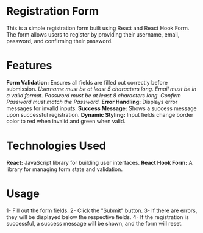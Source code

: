 # Registration Form
This is a simple registration form built using React and React Hook Form. The form allows users to register by providing their username, email, password, and confirming their password.

# Features
**Form Validation:** Ensures all fields are filled out correctly before submission.
*Username must be at least 5 characters long.
Email must be in a valid format.
Password must be at least 8 characters long.
Confirm Password must match the Password.*
**Error Handling:** Displays error messages for invalid inputs.
**Success Message:** Shows a success message upon successful registration.
**Dynamic Styling:** Input fields change border color to red when invalid and green when valid.

# Technologies Used
**React:** JavaScript library for building user interfaces.
**React Hook Form:** A library for managing form state and validation.

# Usage
1- Fill out the form fields.
2- Click the "Submit" button.
3- If there are errors, they will be displayed below the respective fields.
4- If the registration is successful, a success message will be shown, and the form will reset.




